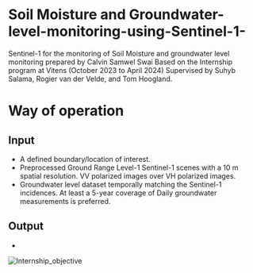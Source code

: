 # Soil Moisture and Groundwater-level-monitoring-using-Sentinel-1-

Sentinel-1 for the monitoring of Soil Moisture and groundwater level monitoring prepared by Calvin Samwel Swai Based on the Internship program at Vitens (October 2023 to April 2024) Supervised by Suhyb Salama, Rogier van der Velde, and Tom Hoogland.

# Way of operation

## Input

* A defined boundary/location of interest. 
* Preprocessed Ground Range Level-1 Sentinel-1 scenes with a 10 m spatial resolution. VV polarized images over VH polarized images.
* Groundwater level dataset temporally matching the Sentinel-1 incidences. At least a 5-year coverage of Daily groundwater measurements is preferred.

## Output
* 

![Internship_objective](https://github.com/user-attachments/assets/9e875fbe-d9ff-4454-b265-b103109308ba)
